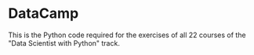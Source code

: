 # DataCamp

This is the Python code required for the exercises of all 22 courses of the "Data Scientist with Python" track.
